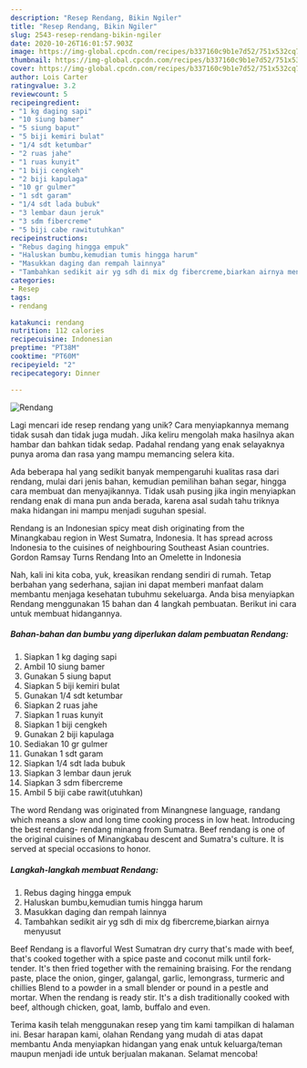 ```yaml
---
description: "Resep Rendang, Bikin Ngiler"
title: "Resep Rendang, Bikin Ngiler"
slug: 2543-resep-rendang-bikin-ngiler
date: 2020-10-26T16:01:57.903Z
image: https://img-global.cpcdn.com/recipes/b337160c9b1e7d52/751x532cq70/rendang-foto-resep-utama.jpg
thumbnail: https://img-global.cpcdn.com/recipes/b337160c9b1e7d52/751x532cq70/rendang-foto-resep-utama.jpg
cover: https://img-global.cpcdn.com/recipes/b337160c9b1e7d52/751x532cq70/rendang-foto-resep-utama.jpg
author: Lois Carter
ratingvalue: 3.2
reviewcount: 5
recipeingredient:
- "1 kg daging sapi"
- "10 siung bamer"
- "5 siung baput"
- "5 biji kemiri bulat"
- "1/4 sdt ketumbar"
- "2 ruas jahe"
- "1 ruas kunyit"
- "1 biji cengkeh"
- "2 biji kapulaga"
- "10 gr gulmer"
- "1 sdt garam"
- "1/4 sdt lada bubuk"
- "3 lembar daun jeruk"
- "3 sdm fibercreme"
- "5 biji cabe rawitutuhkan"
recipeinstructions:
- "Rebus daging hingga empuk"
- "Haluskan bumbu,kemudian tumis hingga harum"
- "Masukkan daging dan rempah lainnya"
- "Tambahkan sedikit air yg sdh di mix dg fibercreme,biarkan airnya menyusut"
categories:
- Resep
tags:
- rendang

katakunci: rendang 
nutrition: 112 calories
recipecuisine: Indonesian
preptime: "PT38M"
cooktime: "PT60M"
recipeyield: "2"
recipecategory: Dinner

---
```



![Rendang](https://img-global.cpcdn.com/recipes/b337160c9b1e7d52/751x532cq70/rendang-foto-resep-utama.jpg)

Lagi mencari ide resep rendang yang unik? Cara menyiapkannya memang tidak susah dan tidak juga mudah. Jika keliru mengolah maka hasilnya akan hambar dan bahkan tidak sedap. Padahal rendang yang enak selayaknya punya aroma dan rasa yang mampu memancing selera kita.

Ada beberapa hal yang sedikit banyak mempengaruhi kualitas rasa dari rendang, mulai dari jenis bahan, kemudian pemilihan bahan segar, hingga cara membuat dan menyajikannya. Tidak usah pusing jika ingin menyiapkan rendang enak di mana pun anda berada, karena asal sudah tahu triknya maka hidangan ini mampu menjadi suguhan spesial.

Rendang is an Indonesian spicy meat dish originating from the Minangkabau region in West Sumatra, Indonesia. It has spread across Indonesia to the cuisines of neighbouring Southeast Asian countries. Gordon Ramsay Turns Rendang Into an Omelette in Indonesia


Nah, kali ini kita coba, yuk, kreasikan rendang sendiri di rumah. Tetap berbahan yang sederhana, sajian ini dapat memberi manfaat dalam membantu menjaga kesehatan tubuhmu sekeluarga. Anda bisa menyiapkan Rendang menggunakan 15 bahan dan 4 langkah pembuatan. Berikut ini cara untuk membuat hidangannya.

<!--inarticleads1-->

##### Bahan-bahan dan bumbu yang diperlukan dalam pembuatan Rendang:

1. Siapkan 1 kg daging sapi
1. Ambil 10 siung bamer
1. Gunakan 5 siung baput
1. Siapkan 5 biji kemiri bulat
1. Gunakan 1/4 sdt ketumbar
1. Siapkan 2 ruas jahe
1. Siapkan 1 ruas kunyit
1. Siapkan 1 biji cengkeh
1. Gunakan 2 biji kapulaga
1. Sediakan 10 gr gulmer
1. Gunakan 1 sdt garam
1. Siapkan 1/4 sdt lada bubuk
1. Siapkan 3 lembar daun jeruk
1. Siapkan 3 sdm fibercreme
1. Ambil 5 biji cabe rawit(utuhkan)


The word Rendang was originated from Minangnese language, randang which means a slow and long time cooking process in low heat. Introducing the best rendang- rendang minang from Sumatra. Beef rendang is one of the original cuisines of Minangkabau descent and Sumatra&#39;s culture. It is served at special occasions to honor. 

<!--inarticleads2-->

##### Langkah-langkah membuat Rendang:

1. Rebus daging hingga empuk
1. Haluskan bumbu,kemudian tumis hingga harum
1. Masukkan daging dan rempah lainnya
1. Tambahkan sedikit air yg sdh di mix dg fibercreme,biarkan airnya menyusut


Beef Rendang is a flavorful West Sumatran dry curry that&#39;s made with beef, that&#39;s cooked together with a spice paste and coconut milk until fork-tender. It&#39;s then fried together with the remaining braising. For the rendang paste, place the onion, ginger, galangal, garlic, lemongrass, turmeric and chillies Blend to a powder in a small blender or pound in a pestle and mortar. When the rendang is ready stir. It&#39;s a dish traditionally cooked with beef, although chicken, goat, lamb, buffalo and even. 

Terima kasih telah menggunakan resep yang tim kami tampilkan di halaman ini. Besar harapan kami, olahan Rendang yang mudah di atas dapat membantu Anda menyiapkan hidangan yang enak untuk keluarga/teman maupun menjadi ide untuk berjualan makanan. Selamat mencoba!
